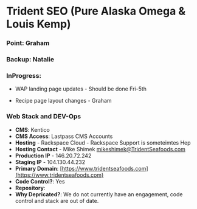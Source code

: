 # Trident SEO (Pure Alaska Omega & Louis Kemp)

### Point: Graham

### Backup: Natalie

### InProgress:

- WAP landing page updates - Should be done Fri-5th

- Recipe page layout changes - Graham

### Web Stack and DEV-Ops

- **CMS**: Kentico
- **CMS Access**: Lastpass CMS Accounts
- **Hosting** - Rackspace Cloud - Rackspace Support is someteimtes Hep
- **Hosting Contact** - Mike Shimek <mikeshimek@TridentSeafoods.com>
- **Production IP** - 146.20.72.242
- **Staging IP** - 104.130.44.232
- **Primary Domain**: [https://www.tridentseafoods.com](https://www.tridentseafoods.com)
- **Code Control?**: Yes
- **Repository**: 
- **Why Depricated?**: We do not currently have an engagement, code control and stack are out of date.